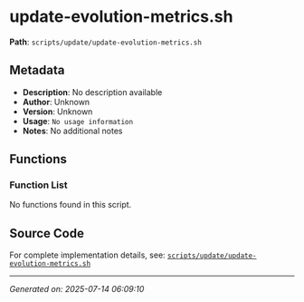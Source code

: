 # update-evolution-metrics.sh

**Path**: `scripts/update/update-evolution-metrics.sh`

## Metadata

- **Description**: No description available
- **Author**: Unknown
- **Version**: Unknown
- **Usage**: `No usage information`
- **Notes**: No additional notes

## Functions

### Function List

No functions found in this script.


## Source Code

For complete implementation details, see: [`scripts/update/update-evolution-metrics.sh`](../../scripts/update/update-evolution-metrics.sh)

---
*Generated on: 2025-07-14 06:09:10*
